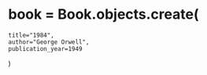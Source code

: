  # book = Book.objects.create(
    title="1984",
    author="George Orwell",
    publication_year=1949
 )
